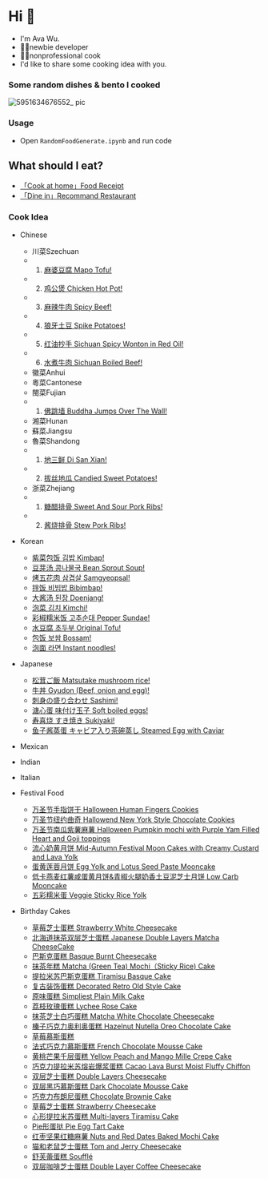 
# Hi :wave:

- I'm Ava Wu. 
- 👩‍💻newbie developer
- 👩‍🍳nonprofessional cook
- I'd like to share some cooking idea with you.

### Some random dishes & bento I cooked
![5951634676552_ pic](https://user-images.githubusercontent.com/50277379/137988401-22b4453d-f43a-4c9c-afe4-41a6aa4c1527.jpg)


### Usage

- Open `RandomFoodGenerate.ipynb` and run code

## What should I eat?

* [「Cook at home」Food Receipt](https://www.bbcgoodfood.com/recipes/collection/easy-recipes)
* [「Dine in」Recommand Restaurant](https://www.yelp.com)

### Cook Idea
* Chinese
   * 川菜Szechuan
   - 1. [麻婆豆腐 Mapo Tofu!](./chinese/szechuan/0001麻婆豆腐.md)
   - 2. [鸡公煲 Chicken Hot Pot!](./chinese/szechuan/0002鸡公煲.md)   
   - 3. [麻辣牛肉 Spicy Beef!](./chinese/szechuan/0003麻辣牛肉.md)
   - 4. [狼牙土豆 Spike Potatoes!](./chinese/szechuan/0005狼牙土豆.md)
   - 5. [红油抄手 Sichuan Spicy Wonton in Red Oil!](./chinese/szechuan/0009红油抄手.md)
   - 6. [水煮牛肉 Sichuan Boiled Beef!](./chinese/szechuan/0010水煮牛肉.md)
   * 徽菜Anhui
   * 粵菜Cantonese
   * 閩菜Fujian
   - 1. [佛跳墙 Buddha Jumps Over The Wall!](./chinese/fujian/0006佛跳墙.md)
   * 湘菜Hunan
   * 蘇菜Jiangsu
   * 魯菜Shandong
   - 1. [地三鲜 Di San Xian!](./chinese/shandong/0004地三鲜.md)
   - 2. [拔丝地瓜 Candied Sweet Potatoes!](./chinese/shandong/0008拔丝地瓜.md)
   * 浙菜Zhejiang
   - 1. [糖醋排骨 Sweet And Sour Pork Ribs!](./chinese/zhejiang/0007糖醋排骨.md)
   - 2. [酱烧排骨 Stew Pork Ribs!](./chinese/zhejiang/0011酱烧排骨.md)
   
* Korean
  * [紫菜包饭 김밥 Kimbap!](./korean/0011김밥.md)
  * [豆芽汤 콩나물국 Bean Sprout Soup!](./korean/0012콩나물국.md)
  * [烤五花肉 삼겹살 Samgyeopsal!](./korean/0013삼겹살.md)
  * [拌饭 비빔밥 Bibimbap!](./korean/0014비빔밥.md)
  * [大酱汤 된장 Doenjang!](./korean/0015된장.md)
  * [泡菜 김치 Kimchi!](./korean/0016김치.md)
  * [彩椒糯米饭 고추순대 Pepper Sundae!](./korean/0017고추순대.md)
  * [水豆腐 초두부 Original Tofu!](./korean/0018초두부.md)
  * [包饭 보쌈 Bossam!](./korean/0019보쌈.md)
  * [泡面 라면 Instant noodles!](./korean/0020라면.md)


* Japanese
  * [松茸ご飯 Matsutake mushroom rice!](./japanese/0001松茸ご飯.md)
  * [牛丼 Gyudon (Beef, onion and egg)!](./japanese/0002牛丼.md)
  * [刺身の盛り合わせ Sashimi!](./japanese/0003刺身の盛り合わせ.md)
  * [溏心蛋 味付け玉子 Soft boiled eggs!](./japanese/0004味付け玉子.md)
  * [寿喜烧 すき焼き Sukiyaki!](./japanese/0005すき焼き.md)
  * [鱼子酱蒸蛋 キャビア入り茶碗蒸し Steamed Egg with Caviar](./japanese/0006キャビア入り茶碗蒸し.md)

* Mexican
* Indian
* Italian

* Festival Food
  * [万圣节手指饼干 Halloween Human Fingers Cookies](./festivalfood/0001HalloweenHumanFingersCookies.md)
  * [万圣节纽约曲奇 Hallowend New York Style Chocolate Cookies](./festivalfood/0002HallowendNewYorkChocolateCookies.md)
  * [万圣节南瓜紫薯麻薯 Halloween Pumpkin mochi with Purple Yam Filled Heart and Goji toppings](./festivalfood/0003HalloweenPumpkinMochi.md)
  * [流心奶黄月饼 Mid-Autumn Festival Moon Cakes with Creamy Custard and Lava Yolk](./festivalfood/0004MidAutumnFestivalCreamyCustardMooncake.md)
  * [蛋黄莲蓉月饼 Egg Yolk and Lotus Seed Paste Mooncake](./festivalfood/0005MidAutumnFestivalLotusSeedPasteMooncake.md)
  * [低卡燕麦红薯咸蛋黄月饼&青椒火腿奶香土豆泥芝士月饼 Low Carb Mooncake](./festivalfood/0007MidAutumnFestivallowCarbMooncake.md)
  * [五彩糯米蛋 Veggie Sticky Rice Yolk](./festivalfood/0008DragonBoatFestivalStickyRiceYolk.md)
* Birthday Cakes
  * [草莓芝士蛋糕 Strawberry White Cheesecake](./baking/birthdaycake/0001StrawberryWhiteCheeseCake.md)
  * [北海道抹茶双层芝士蛋糕 Japanese Double Layers Matcha CheeseCake](./baking/birthdaycake/0002MatchaCheesecake.md)
  * [巴斯克蛋糕 Basque Burnt Cheesecake](./baking/birthdaycake/0003BasqueBurntCheesecake.md)
  * [抹茶年糕 Matcha (Green Tea) Mochi（Sticky Rice) Cake](./baking/birthdaycake/0004MatchaMochiCake.md)
  * [提拉米苏巴斯克蛋糕 Tiramisu Basque Cake](./baking/birthdaycake/0005TiramisuBasqueCake.md)
  * [复古装饰蛋糕 Decorated Retro Old Style Cake](./baking/birthdaycake/0007DecoratedRetroCake.md)
  * [原味蛋糕 Simpliest Plain Milk Cake](./baking/birthdaycake/0008PlainMilkCake.md)
  * [荔枝玫瑰蛋糕 Lychee Rose Cake](./baking/birthdaycake/0009lycheeRoseCake.md)
  * [抹茶芝士白巧蛋糕 Matcha White Chocolate Cheesecake](./baking/birthdaycake/0010MatchaWhiteChocolateCheeseCake.md)
  * [榛子巧克力奥利奥蛋糕 Hazelnut Nutella Oreo Chocolate Cake](./baking/birthdaycake/0011HazelnutNutellaOreoCake.md)
  * [草莓慕斯蛋糕](./baking/birthdaycake/0012StrawberryMousseCake.md)
  * [法式巧克力慕斯蛋糕 French Chocolate Mousse Cake](./baking/birthdaycake/0013FrenchChocolateMousseCake.md)
  * [黄桃芒果千层蛋糕 Yellow Peach and Mango Mille Crepe Cake](./baking/birthdaycake/0014MangoMilleCrepeCake.md)
  * [巧克力提拉米苏熔岩爆浆蛋糕 Cacao Lava Burst Moist Fluffy Chiffon](./baking/birthdaycake/0015CacaoLavaBurstMoistCake.md)
  * [双层芝士蛋糕 Double Layers Cheesecake](./baking/birthdaycake/0016DoubleLayersCheesecake.md)
  * [双层黑巧慕斯蛋糕 Dark Chocolate Mousse Cake](./baking/birthdaycake/0017DarkChocolateMousseCake.md)
  * [巧克力布朗尼蛋糕 Chocolate Brownie Cake](./baking/birthdaycake/0018ChocolateBrownieCake.md)
  * [草莓芝士蛋糕 Strawberry Cheesecake](./baking/birthdaycake/0019StrawberriesCheesecake.md)
  * [心形提拉米苏蛋糕 Multi-layers Tiramisu Cake](./baking/birthdaycake/0020MultiLayersTiramisuHeart.md)
  * [Pie形蛋挞 Pie Egg Tart Cake](./baking/birthdaycake/0021PieEggtartCake.md)
  * [红枣坚果红糖麻薯 Nuts and Red Dates Baked Mochi Cake](./baking/birthdaycake/0022BakedMochiCake.md)
  * [猫和老鼠芝士蛋糕 Tom and Jerry Cheesecake](./baking/birthdaycake/0023TomAndJerryCheesecake.md)
  * [舒芙蕾蛋糕 Soufflé](./baking/birthdaycake/0024SouffleCkae.md)
  * [双层咖啡芝士蛋糕 Double Layer Coffee Cheesecake](./baking/birthdaycake/0025DoubleLayerCoffeeCheesecake.md)
